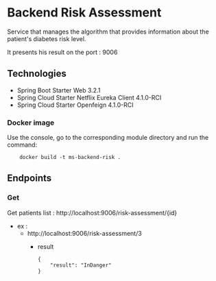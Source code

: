 # Backend Risk Assessment

Service that manages the algorithm that provides information about the patient's diabetes risk level.

It presents his result on the port : 9006

## Technologies

* Spring Boot Starter Web 3.2.1
* Spring Cloud Starter Netflix Eureka Client 4.1.0-RCI
* Spring Cloud Starter Openfeign 4.1.0-RCI

### Docker image

Use the console, go to the corresponding module directory and run the command:

        docker build -t ms-backend-risk .

## Endpoints

### Get

Get patients list :
http://localhost:9006/risk-assessment/{id}

* ex :
    * http://localhost:9006/risk-assessment/3
        * result

              {
                  "result": "InDanger"
              }